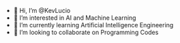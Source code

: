 - 👋 Hi, I’m @KevLucio
- 👀 I’m interested in AI and Machine Learning 
- 🌱 I’m currently learning Artificial Intelligence Engineering
- 💞️ I’m looking to collaborate on Programming Codes


<!---
KevLucio/KevLucio is a ✨ special ✨ repository because its `README.md` (this file) appears on your GitHub profile.
You can click the Preview link to take a look at your changes.
--->
